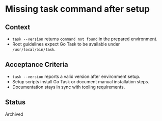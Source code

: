 # Missing task command after setup

## Context
- `task --version` returns `command not found` in the prepared environment.
- Root guidelines expect Go Task to be available under `/usr/local/bin/task`.

## Acceptance Criteria
- `task --version` reports a valid version after environment setup.
- Setup scripts install Go Task or document manual installation steps.
- Documentation stays in sync with tooling requirements.

## Status
Archived
